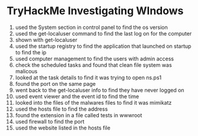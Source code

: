 # TryHackMe Investigating WIndows

1. used the System section in control panel to find the os version
2. used the get-localuser command to find the last log on for the computer
3. shown with get-localuser
4. used the startup registry to find the application that launched on startup to find the ip
5. used computer management to find the users with admin access 
6. check the scheduled tasks and found that clean file system was malicous
7. looked at the task details to find it was trying to open ns.ps1
8. found the port on the same page
9. went back to the get-localuser info to find they have never logged on
10. used event viewer and the event id to find the time
11. looked into the files of the malwares files to find it was mimikatz
12. used the hosts file to find the address
13. found the extension in a file called tests in wwwroot
14. used firewall to find the port
15. used the website listed in the hosts file